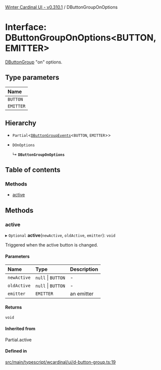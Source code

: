 [Winter Cardinal UI - v0.310.1](../index.md) / DButtonGroupOnOptions

# Interface: DButtonGroupOnOptions<BUTTON, EMITTER\>

[DButtonGroup](../classes/DButtonGroup.md) "on" options.

## Type parameters

| Name |
| :------ |
| `BUTTON` |
| `EMITTER` |

## Hierarchy

- `Partial`<[`DButtonGroupEvents`](DButtonGroupEvents.md)<`BUTTON`, `EMITTER`\>\>

- `DOnOptions`

  ↳ **`DButtonGroupOnOptions`**

## Table of contents

### Methods

- [active](DButtonGroupOnOptions.md#active)

## Methods

### active

▸ `Optional` **active**(`newActive`, `oldActive`, `emitter`): `void`

Triggered when the active button is changed.

#### Parameters

| Name | Type | Description |
| :------ | :------ | :------ |
| `newActive` | ``null`` \| `BUTTON` | - |
| `oldActive` | ``null`` \| `BUTTON` | - |
| `emitter` | `EMITTER` | an emitter |

#### Returns

`void`

#### Inherited from

Partial.active

#### Defined in

[src/main/typescript/wcardinal/ui/d-button-group.ts:19](https://github.com/winter-cardinal/winter-cardinal-ui/blob/v0.310.1/src/main/typescript/wcardinal/ui/d-button-group.ts#L19)
